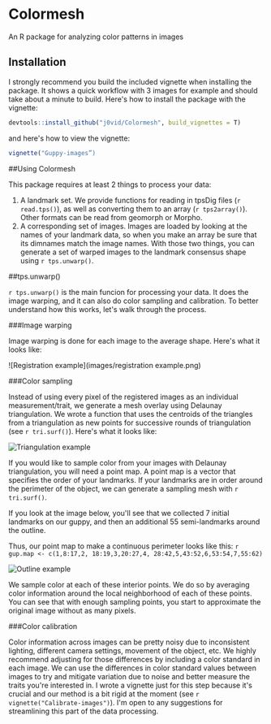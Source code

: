 # Colormesh
An R package for analyzing color patterns in images

## Installation

I strongly recommend you build the included vignette when installing the package. It shows a quick workflow with 3 images for example and should take about a minute to build. Here's how to install the package with the vignette:

```r
devtools::install_github("j0vid/Colormesh", build_vignettes = T)
```

and here's how to view the vignette:

```r
vignette("Guppy-images”)
```

##Using Colormesh

This package requires at least 2 things to process your data:
1. A landmark set. We provide functions for reading in tpsDig files (```r read.tps()```), as well as converting them to an array (```r tps2array()```). Other formats can be read from geomorph or Morpho.
2. A corresponding set of images. Images are loaded by looking at the names of your landmark data, so when you make an array be sure that its dimnames match the image names. With those two things, you can generate a set of warped images to the landmark consensus shape using ```r tps.unwarp()```. 

##tps.unwarp()

```r tps.unwarp()``` is the main funcion for processing your data. It does the image warping, and it can also do color sampling and calibration. To better understand how this works, let's walk through the process. 

###Image warping

Image warping is done for each image to the average shape. Here's what it looks like:

![Registration example](images/registration example.png)

###Color sampling

Instead of using every pixel of the registered images as an individual measurement/trait, we generate a mesh overlay using Delaunay triangulation. We wrote a function that uses the centroids of the triangles from a triangulation as new points for successive rounds of triangulation (see ```r tri.surf()```). Here's what it looks like:

![Triangulation example](images/DT.png)

If you would like to sample color from your images with Delaunay triangulation, you will need a point map. A point map is a vector that specifies the order of your landmarks. If your landmarks are in order around the perimeter of the object, we can generate a sampling mesh with ```r tri.surf()```. 

If you look at the image below, you'll see that we collected 7 initial landmarks on our guppy, and then an additional 55 semi-landmarks around the outline.

Thus, our point map to make a continuous perimeter looks like this: ```r gup.map <- c(1,8:17,2, 18:19,3,20:27,4, 28:42,5,43:52,6,53:54,7,55:62)```

![Outline example](images/outline.png)

We sample color at each of these interior points. We do so by averaging color information around the local neighborhood of each of these points. You can see that with enough sampling points, you start to approximate the original image without as many pixels.

###Color calibration

Color information across images can be pretty noisy due to inconsistent lighting, different camera settings, movement of the object, etc. We highly recommend adjusting for those differences by including a color standard in each image. We can use the differences in color standard values between images to try and mitigate variation due to noise and better measure the traits you're interested in. I wrote a vignette just for this step because it's crucial and our method is a bit rigid at the moment (see ```r vignette("Calibrate-images")```). I'm open to any suggestions for streamlining this part of the data processing.  



